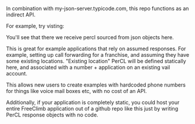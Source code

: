 In combination with my-json-server.typicode.com, this repo functions as an indirect API.

For example, try visting: 

You'll see that there we receive percl sourced from json objects here.

This is great for example applications that rely on assumed responses. For example, setting up call 
forwarding for a franchise, and assuming they have some existing locations. "Existing location" PerCL will be defined
statically here, and associated with a number + application on an existing vail account.

This allows new users to create examples with hardcoded phone numbers for things like voice mail boxes etc, 
with no cost of an API.

Additionally, if your application is completely static, you could host your entire FreeClimb application out of a 
github repo like this just by writing PerCL response objects with no code.
